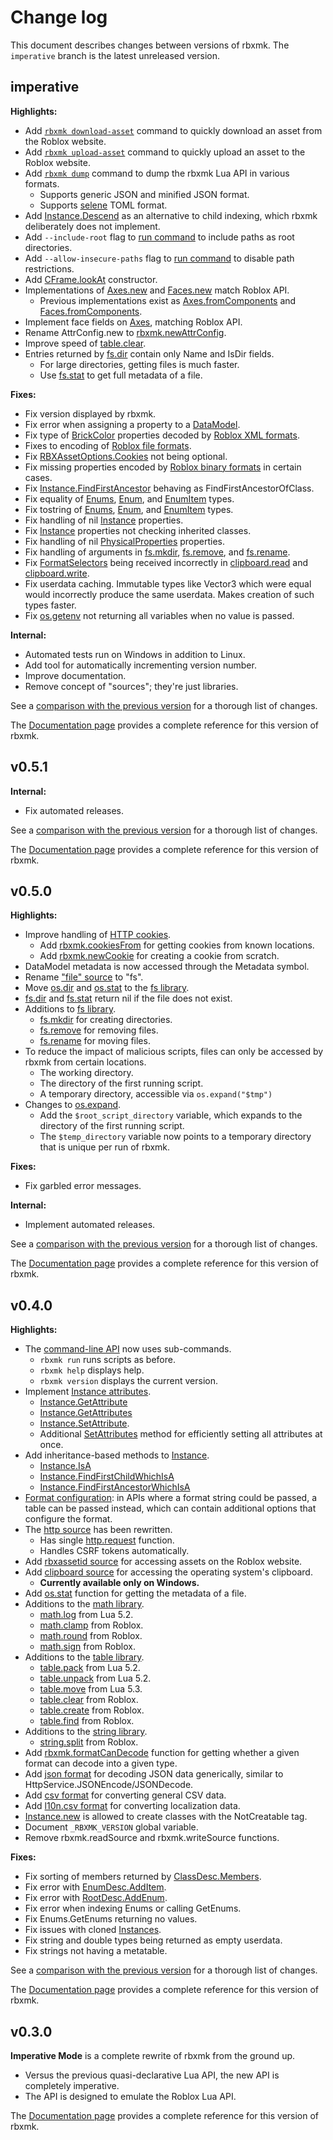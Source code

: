 # Change log
This document describes changes between versions of rbxmk. The `imperative`
branch is the latest unreleased version.

## imperative
**Highlights:**
- Add [`rbxmk download-asset`](https://github.com/Anaminus/rbxmk/blob/imperative/doc/README.md#user-content-download-asset-command) command to quickly download an asset from the Roblox website.
- Add [`rbxmk upload-asset`](https://github.com/Anaminus/rbxmk/blob/imperative/doc/README.md#user-content-upload-asset-command) command to quickly upload an asset to the Roblox website.
- Add [`rbxmk dump`](https://github.com/Anaminus/rbxmk/blob/imperative/doc/README.md#user-content-dump-command) command to dump the rbxmk Lua API in various formats.
	- Supports generic JSON and minified JSON format.
	- Supports [selene](https://kampfkarren.github.io/selene/) TOML format.
- Add [Instance.Descend](https://github.com/Anaminus/rbxmk/blob/imperative/doc/types.md#user-content-instancedescend) as an alternative to child indexing, which rbxmk deliberately does not implement.
- Add `--include-root` flag to [run command](https://github.com/Anaminus/rbxmk/blob/imperative/doc/README.md#user-content-run-command) to include paths as root directories.
- Add `--allow-insecure-paths` flag to [run command](https://github.com/Anaminus/rbxmk/blob/imperative/doc/README.md#user-content-run-command) to disable path restrictions.
- Add [CFrame.lookAt](https://developer.roblox.com/en-us/api-reference/datatype/CFrame) constructor.
- Implementations of [Axes.new](https://github.com/Anaminus/rbxmk/blob/imperative/doc/types.md#user-content-axesnew) and [Faces.new](https://github.com/Anaminus/rbxmk/blob/imperative/doc/types.md#user-content-facesnew) match Roblox API.
	- Previous implementations exist as [Axes.fromComponents](https://github.com/Anaminus/rbxmk/blob/imperative/doc/types.md#user-content-axesfromcomponents) and [Faces.fromComponents](https://github.com/Anaminus/rbxmk/blob/imperative/doc/types.md#user-content-facesfromcomponents).
- Implement face fields on [Axes](https://github.com/Anaminus/rbxmk/blob/imperative/doc/types.md#user-content-axes), matching Roblox API.
- Rename AttrConfig.new to [rbxmk.newAttrConfig](https://github.com/Anaminus/rbxmk/blob/imperative/doc/libraries.md#user-content-rbxmknewattrconfig).
- Improve speed of [table.clear](https://github.com/Anaminus/rbxmk/blob/imperative/doc/libraries.md#user-content-tableclear).
- Entries returned by [fs.dir](https://github.com/Anaminus/rbxmk/blob/imperative/doc/libraries.md#user-content-fsdir) contain only Name and IsDir fields.
	- For large directories, getting files is much faster.
	- Use [fs.stat](https://github.com/Anaminus/rbxmk/blob/imperative/doc/libraries.md#user-content-fsstat) to get full metadata of a file.

**Fixes:**
- Fix version displayed by rbxmk.
- Fix error when assigning a property to a [DataModel](https://github.com/Anaminus/rbxmk/blob/imperative/doc/types.md#user-content-datamodel).
- Fix type of [BrickColor](https://developer.roblox.com/en-us/api-reference/datatype/BrickColor) properties decoded by [Roblox XML formats](https://github.com/Anaminus/rbxmk/blob/imperative/doc/formats.md#user-content-rbxlx).
- Fixes to encoding of [Roblox file formats](https://github.com/Anaminus/rbxmk/blob/imperative/doc/formats.md#user-content-rbxl).
- Fix [RBXAssetOptions.Cookies](https://github.com/Anaminus/rbxmk/blob/imperative/doc/types.md#user-content-rbxassetoptions) not being optional.
- Fix missing properties encoded by [Roblox binary formats](https://github.com/Anaminus/rbxmk/blob/imperative/doc/formats.md#user-content-rbxl) in certain cases.
- Fix [Instance.FindFirstAncestor](https://github.com/Anaminus/rbxmk/blob/imperative/doc/types.md#user-content-instancefindfirstancestor) behaving as FindFirstAncestorOfClass.
- Fix equality of [Enums](https://developer.roblox.com/en-us/api-reference/datatype/Enums), [Enum](https://developer.roblox.com/en-us/api-reference/datatype/Enum), and [EnumItem](https://developer.roblox.com/en-us/api-reference/datatype/EnumItem) types.
- Fix tostring of [Enums](https://developer.roblox.com/en-us/api-reference/datatype/Enums), [Enum](https://developer.roblox.com/en-us/api-reference/datatype/Enum), and [EnumItem](https://developer.roblox.com/en-us/api-reference/datatype/EnumItem) types.
- Fix handling of nil [Instance](https://github.com/Anaminus/rbxmk/blob/imperative/doc/types.md#user-content-instance) properties.
- Fix [Instance](https://github.com/Anaminus/rbxmk/blob/imperative/doc/types.md#user-content-instance) properties not checking inherited classes.
- Fix handling of nil [PhysicalProperties](https://developer.roblox.com/en-us/api-reference/datatype/PhysicalProperties) properties.
- Fix handling of arguments in [fs.mkdir](https://github.com/Anaminus/rbxmk/blob/imperative/doc/libraries.md#user-content-fsmkdir), [fs.remove](https://github.com/Anaminus/rbxmk/blob/imperative/doc/libraries.md#user-content-fsremove), and [fs.rename](https://github.com/Anaminus/rbxmk/blob/imperative/doc/libraries.md#user-content-fsrename).
- Fix [FormatSelectors](https://github.com/Anaminus/rbxmk/blob/imperative/doc/types.md#user-content-formatselector) being received incorrectly in [clipboard.read](https://github.com/Anaminus/rbxmk/blob/imperative/doc/libraries.md#user-content-clipboardread) and [clipboard.write](https://github.com/Anaminus/rbxmk/blob/imperative/doc/libraries.md#user-content-clipboardwrite).
- Fix userdata caching. Immutable types like Vector3 which were equal would incorrectly produce the same userdata. Makes creation of such types faster.
- Fix [os.getenv](https://github.com/Anaminus/rbxmk/blob/imperative/doc/libraries.md#user-content-osgetenv) not returning all variables when no value is passed.

**Internal:**
- Automated tests run on Windows in addition to Linux.
- Add tool for automatically incrementing version number.
- Improve documentation.
- Remove concept of "sources"; they're just libraries.

See a [comparison with the previous version][cmp-imperative] for a thorough list of changes.

The [Documentation page][doc-imperative] provides a complete reference for this version of rbxmk.

[doc-imperative]: https://github.com/Anaminus/rbxmk/blob/imperative/doc/README.md#user-content-rbxmk-reference
[cmp-imperative]: https://github.com/Anaminus/rbxmk/compare/v0.5.1...imperative

## v0.5.1
**Internal:**
- Fix automated releases.

See a [comparison with the previous version][cmp-v0.5.1] for a thorough list of changes.

The [Documentation page][doc-v0.5.1] provides a complete reference for this version of rbxmk.

[doc-v0.5.1]: https://github.com/Anaminus/rbxmk/blob/v0.5.1/rbxmk/doc/DOCUMENTATION.md#documentation
[cmp-v0.5.1]: https://github.com/Anaminus/rbxmk/compare/v0.5.0...v0.5.1

## v0.5.0
**Highlights:**
- Improve handling of [HTTP cookies](https://github.com/Anaminus/rbxmk/blob/v0.5.0/doc/types.md#user-content-cookie).
	- Add [rbxmk.cookiesFrom](https://github.com/Anaminus/rbxmk/blob/v0.5.0/doc/libraries.md#user-content-rbxmkcookiesfrom) for getting cookies from known locations.
	- Add [rbxmk.newCookie](https://github.com/Anaminus/rbxmk/blob/v0.5.0/doc/libraries.md#user-content-rbxmknewcookie) for creating a cookie from scratch.
- DataModel metadata is now accessed through the Metadata symbol.
- Rename ["file" source](https://github.com/Anaminus/rbxmk/blob/v0.5.0/doc/sources.md#user-content-fs) to "fs".
- Move [os.dir](https://github.com/Anaminus/rbxmk/blob/v0.5.0/doc/sources.md#user-content-fsdir) and [os.stat](https://github.com/Anaminus/rbxmk/blob/v0.5.0/doc/sources.md#user-content-fsstat) to the [fs library](https://github.com/Anaminus/rbxmk/blob/v0.5.0/doc/sources.md#user-content-fs).
- [fs.dir](https://github.com/Anaminus/rbxmk/blob/v0.5.0/doc/sources.md#user-content-fsdir) and [fs.stat](https://github.com/Anaminus/rbxmk/blob/v0.5.0/doc/sources.md#user-content-fsstat) return nil if the file does not exist.
- Additions to [fs library](https://github.com/Anaminus/rbxmk/blob/v0.5.0/doc/sources.md#user-content-fs).
	- [fs.mkdir](https://github.com/Anaminus/rbxmk/blob/v0.5.0/doc/sources.md#user-content-fsmkdir) for creating directories.
	- [fs.remove](https://github.com/Anaminus/rbxmk/blob/v0.5.0/doc/sources.md#user-content-fsremove) for removing files.
	- [fs.rename](https://github.com/Anaminus/rbxmk/blob/v0.5.0/doc/sources.md#user-content-fsrename) for moving files.
- To reduce the impact of malicious scripts, files can only be accessed by rbxmk from certain locations.
	- The working directory.
	- The directory of the first running script.
	- A temporary directory, accessible via `os.expand("$tmp")`
- Changes to [os.expand](https://github.com/Anaminus/rbxmk/blob/v0.5.0/doc/libraries.md#user-content-osexpand).
	- Add the `$root_script_directory` variable, which expands to the directory of the first running script.
	- The `$temp_directory` variable now points to a temporary directory that is unique per run of rbxmk.

**Fixes:**
- Fix garbled error messages.

**Internal:**
- Implement automated releases.

See a [comparison with the previous version][cmp-v0.5.0] for a thorough list of changes.

The [Documentation page][doc-v0.5.0] provides a complete reference for this version of rbxmk.

[doc-v0.5.0]: https://github.com/Anaminus/rbxmk/blob/v0.5.0/doc/README.md#user-content-rbxmk-reference
[cmp-v0.5.0]: https://github.com/Anaminus/rbxmk/compare/v0.4.0...v0.5.0

## v0.4.0
**Highlights:**
- The [command-line API](https://github.com/Anaminus/rbxmk/tree/v0.4.0/doc#user-content-command-line) now uses sub-commands.
	- `rbxmk run` runs scripts as before.
	- `rbxmk help` displays help.
	- `rbxmk version` displays the current version.
- Implement [Instance attributes](https://github.com/Anaminus/rbxmk/tree/v0.4.0/doc#user-content-attributes).
	- [Instance.GetAttribute](https://github.com/Anaminus/rbxmk/blob/v0.4.0/doc/types.md#user-content-instancegetattribute)
	- [Instance.GetAttributes](https://github.com/Anaminus/rbxmk/blob/v0.4.0/doc/types.md#user-content-instancegetattributes)
	- [Instance.SetAttribute](https://github.com/Anaminus/rbxmk/blob/v0.4.0/doc/types.md#user-content-instancesetattribute).
	- Additional [SetAttributes](https://github.com/Anaminus/rbxmk/blob/v0.4.0/doc/types.md#user-content-instancesetattributes) method for efficiently setting all attributes at once.
- Add inheritance-based methods to [Instance](https://github.com/Anaminus/rbxmk/blob/v0.4.0/doc/types.md#user-content-instance).
	- [Instance.IsA](https://github.com/Anaminus/rbxmk/blob/v0.4.0/doc/types.md#user-content-instanceisa)
	- [Instance.FindFirstChildWhichIsA](https://github.com/Anaminus/rbxmk/blob/v0.4.0/doc/types.md#user-content-instancefindfirstchildwhichisa)
	- [Instance.FindFirstAncestorWhichIsA](https://github.com/Anaminus/rbxmk/blob/v0.4.0/doc/types.md#user-content-instancefindfirstancestorwhichisa)
- [Format configuration](https://github.com/Anaminus/rbxmk/blob/v0.4.0/doc/types.md#user-content-formatselector): in APIs where a format string could be passed, a table can be passed instead, which can contain additional options that configure the format.
- The [http source](https://github.com/Anaminus/rbxmk/blob/v0.4.0/doc/sources.md#user-content-http) has been rewritten.
	- Has single [http.request](https://github.com/Anaminus/rbxmk/blob/v0.4.0/doc/sources.md#user-content-httprequest) function.
	- Handles CSRF tokens automatically.
- Add [rbxassetid source](https://github.com/Anaminus/rbxmk/blob/v0.4.0/doc/sources.md#user-content-rbxassetid) for accessing assets on the Roblox website.
- Add [clipboard source](https://github.com/Anaminus/rbxmk/blob/v0.4.0/doc/sources.md#user-content-clipboard) for accessing the operating system's clipboard.
	- **Currently available only on Windows.**
- Add [os.stat](https://github.com/Anaminus/rbxmk/blob/v0.4.0/doc/libraries.md#user-content-osstat) function for getting the metadata of a file.
- Additions to the [math library](https://github.com/Anaminus/rbxmk/blob/v0.4.0/doc/libraries.md#user-content-math).
	- [math.log](https://github.com/Anaminus/rbxmk/blob/v0.4.0/doc/libraries.md#user-content-mathlog) from Lua 5.2.
	- [math.clamp](https://github.com/Anaminus/rbxmk/blob/v0.4.0/doc/libraries.md#user-content-mathclamp) from Roblox.
	- [math.round](https://github.com/Anaminus/rbxmk/blob/v0.4.0/doc/libraries.md#user-content-mathround) from Roblox.
	- [math.sign](https://github.com/Anaminus/rbxmk/blob/v0.4.0/doc/libraries.md#user-content-mathsign) from Roblox.
- Additions to the [table library](https://github.com/Anaminus/rbxmk/blob/v0.4.0/doc/libraries.md#user-content-table).
	- [table.pack](https://github.com/Anaminus/rbxmk/blob/v0.4.0/doc/libraries.md#user-content-tablepack) from Lua 5.2.
	- [table.unpack](https://github.com/Anaminus/rbxmk/blob/v0.4.0/doc/libraries.md#user-content-tableunpack) from Lua 5.2.
	- [table.move](https://github.com/Anaminus/rbxmk/blob/v0.4.0/doc/libraries.md#user-content-tablemove) from Lua 5.3.
	- [table.clear](https://github.com/Anaminus/rbxmk/blob/v0.4.0/doc/libraries.md#user-content-tableclear) from Roblox.
	- [table.create](https://github.com/Anaminus/rbxmk/blob/v0.4.0/doc/libraries.md#user-content-tablecreate) from Roblox.
	- [table.find](https://github.com/Anaminus/rbxmk/blob/v0.4.0/doc/libraries.md#user-content-tablefind) from Roblox.
- Additions to the [string library](https://github.com/Anaminus/rbxmk/blob/v0.4.0/doc/libraries.md#user-content-string).
	- [string.split](https://github.com/Anaminus/rbxmk/blob/v0.4.0/doc/libraries.md#user-content-stringsplit) from Roblox.
- Add [rbxmk.formatCanDecode](https://github.com/Anaminus/rbxmk/blob/v0.4.0/doc/libraries.md#user-content-rbxmkformatcandecode) function for getting whether a given format can decode into a given type.
- Add [json format](https://github.com/Anaminus/rbxmk/blob/v0.4.0/doc/formats.md#user-content-json) for decoding JSON data generically, similar to HttpService.JSONEncode/JSONDecode.
- Add [csv format](https://github.com/Anaminus/rbxmk/blob/v0.4.0/doc/formats.md#user-content-csv) for converting general CSV data.
- Add [l10n.csv format](https://github.com/Anaminus/rbxmk/blob/v0.4.0/doc/formats.md#user-content-l10ncsv) for converting localization data.
- [Instance.new](https://github.com/Anaminus/rbxmk/blob/v0.4.0/doc/types.md#user-content-instancenew) is allowed to create classes with the NotCreatable tag.
- Document `_RBXMK_VERSION` global variable.
- Remove rbxmk.readSource and rbxmk.writeSource functions.

**Fixes:**
- Fix sorting of members returned by [ClassDesc.Members](https://github.com/Anaminus/rbxmk/blob/v0.4.0/doc/types.md#user-content-classdescmembers).
- Fix error with [EnumDesc.AddItem](https://github.com/Anaminus/rbxmk/blob/v0.4.0/doc/types.md#user-content-enumdescadditem).
- Fix error with [RootDesc.AddEnum](https://github.com/Anaminus/rbxmk/blob/v0.4.0/doc/types.md#user-content-rootdescaddenum).
- Fix error when indexing Enums or calling GetEnums.
- Fix Enums.GetEnums returning no values.
- Fix issues with cloned [Instances](https://github.com/Anaminus/rbxmk/blob/v0.4.0/doc/types.md#user-content-instance).
- Fix string and double types being returned as empty userdata.
- Fix strings not having a metatable.

See a [comparison with the previous version][cmp-v0.4.0] for a thorough list of changes.

The [Documentation page][doc-v0.4.0] provides a complete reference for this version of rbxmk.

[doc-v0.4.0]: https://github.com/Anaminus/rbxmk/blob/v0.4.0/doc/README.md#user-content-rbxmk-reference
[cmp-v0.4.0]: https://github.com/Anaminus/rbxmk/compare/v0.3.0...v0.4.0

## v0.3.0
**Imperative Mode** is a complete rewrite of rbxmk from the ground up.
- Versus the previous quasi-declarative Lua API, the new API is completely imperative.
- The API is designed to emulate the Roblox Lua API.

The [Documentation page][doc-v0.3.0] provides a complete reference for this version of rbxmk.

[doc-v0.3.0]: https://github.com/Anaminus/rbxmk/blob/v0.3.0/rbxmk/doc/DOCUMENTATION.md#documentation
